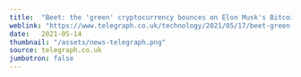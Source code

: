 ```yaml
---
title:  "Beet: the 'green' cryptocurrency bounces on Elon Musk's Bitcoin U-turn"
weblink: "https://www.telegraph.co.uk/technology/2021/05/17/beet-green-cryptocurrency-bounces-elon-musks-bitcoin-u-turn/"
date:   2021-05-14
thumbnail: "/assets/news-telegraph.png"
source: telegraph.co.uk
jumbotron: false
---
```

